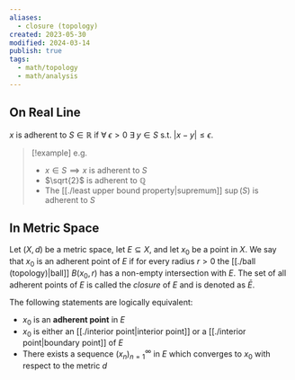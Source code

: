 ```yaml
---
aliases:
  - closure (topology)
created: 2023-05-30
modified: 2024-03-14
publish: true
tags:
  - math/topology
  - math/analysis
---
```

## On Real Line
$x$ is adherent to $S \in \mathbb{R}$ if  $\forall \; \epsilon > 0 \ \exists \; y \in S$ s.t. $|x-y| \leq \epsilon$. 

> [!example] e.g.
>  - $x \in S \implies  x \text{ is adherent to } S$
 > - $\sqrt{2}$ is adherent to  $\mathbb{Q}$
 > - The [[./least upper bound property|supremum]] $\sup(S)$ is adherent to $S$

## In Metric Space
Let $(X, d)$ be a metric space, let $E \subseteq X$, and let $x_0$ be a point in $X$.
We say that $x_0$ is an adherent point of $E$ if for every radius $r > 0$ the [[./ball (topology)|ball]] $B(x_0, r)$ has a non-empty intersection with $E$.
The set of all adherent points of $E$ is called the *closure* of $E$ and is denoted as $\bar{E}$.

The following statements are logically equivalent:
- $x_0$ is an **adherent point** in $E$
- $x_0$ is either an [[./interior point|interior point]] or a [[./interior point|boundary point]] of $E$
- There exists a sequence $(x_n)^\infty_{n=1}$ in $E$ which converges to $x_0$ with respect to the metric $d$